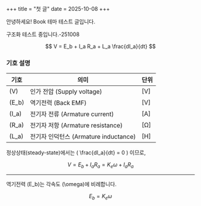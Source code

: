 +++
title = "첫 글"
date = 2025-10-08
+++

안녕하세요! Book 테마 테스트 글입니다.

구조화 테스트 중입니다.-251008


$$
V = E_b + I_a R_a + L_a \frac{dI_a}{dt}
$$

### 기호 설명

| 기호 | 의미 | 단위 |
|------|------|------|
| \(V\) | 인가 전압 (Supply voltage) | [V] |
| \(E_b\) | 역기전력 (Back EMF) | [V] |
| \(I_a\) | 전기자 전류 (Armature current) | [A] |
| \(R_a\) | 전기자 저항 (Armature resistance) | [Ω] |
| \(L_a\) | 전기자 인덕턴스 (Armature inductance) | [H] |


정상상태(steady-state)에서는 \( \frac{dI_a}{dt} = 0 \) 이므로,

$$
V = E_b + I_a R_a = K_e \omega + I_a R_a
$$

---

역기전력 \(E_b\)는 각속도 \(\omega\)에 비례합니다.

$$
E_b = K_e \omega
$$